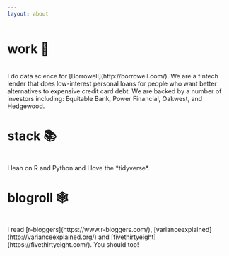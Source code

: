 ```yaml
---
layout: about
---
```


# work 💸
<br />
I do data science for [Borrowell](http://borrowell.com/). We are a fintech lender that does low-interest personal loans for people who want better alternatives to expensive credit card debt. We are backed by a number of investors including: Equitable Bank, Power Financial, Oakwest, and Hedgewood.

# stack 📚
<br />
I lean on R and Python and I love the *tidyverse*.

# blogroll 🕸
<br />
I read [r-bloggers](https://www.r-bloggers.com/), [varianceexplained](http://varianceexplained.org/) and [fivethirtyeight](https://fivethirtyeight.com/). You should too!

